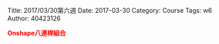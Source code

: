 Title: 2017/03/30第六週
Date: 2017-03-30
Category: Course
Tags: w6
Author: 40423126

<b><font color="red">Onshape八連桿組合</font></b>

<!-- PELICAN_END_SUMMARY -->

